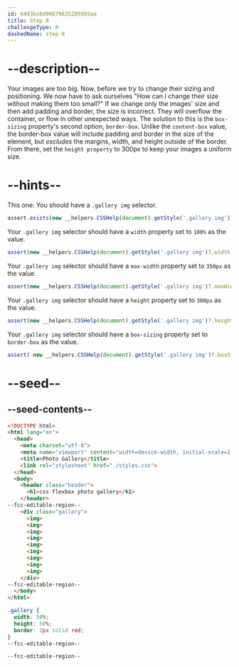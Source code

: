 ```yaml
---
id: 6493bc0d99879635209565aa
title: Step 8
challengeType: 0
dashedName: step-8
---
```


# --description--

Your images are too big. Now, before we try to change their sizing and positioning. We now have to ask ourselves "How can I change their size without making them too small?" If we change only the images' size and then add padding and border, the size is incorrect. They will overflow the container, or flow in other unexpected ways. The solution to this is the `box-sizing` property's second option, `border-box`. Unlike the `content-box` value, the border-box value will include padding and border in the size of the element, but *excludes* the margins, width, and height outside of the border.  From there, set the `height property` to 300px to keep your images a uniform size.


# --hints--

This one: You should have a `.gallery img` selector.

```js
assert.exists(new __helpers.CSSHelp(document).getStyle('.gallery img'));
```

Your `.gallery img` selector should have a `width` property set to `100%` as the value.

```js
assert(new __helpers.CSSHelp(document).getStyle('.gallery img')?.width === '100%');
```

Your `.gallery img` selector should have a `max-width` property set to `350px` as the value.

```js
assert(new __helpers.CSSHelp(document).getStyle('.gallery img')?.maxWidth === '350px');
```

Your `.gallery img` selector should have a `height` property set to `300px` as the value.

```js
assert(new __helpers.CSSHelp(document).getStyle('.gallery img')?.height === '300px');
```

Your `.gallery img` selector should have a `box-sizing` property set to `border-box` as the value. 

```js
assert( new __helpers.CSSHelp(document).getStyle('.gallery img')?.boxSizing === 'border-box');
```

# --seed--

## --seed-contents--

```html
<!DOCTYPE html>
<html lang="en">
  <head>
    <meta charset="utf-8">
    <meta name="viewport" content="width=device-width, initial-scale=1.0">
    <title>Photo Gallery</title>
    <link rel="stylesheet" href="./styles.css">
  </head>
  <body>
    <header class="header">
      <h1>css flexbox photo gallery</h1>
    </header>
--fcc-editable-region--
    <div class="gallery">
      <img>
      <img>
      <img>
      <img>
      <img>
      <img>
      <img>
      <img>
      <img>
    </div>
--fcc-editable-region--
  </body>
</html>
```

```css
.gallery {
  width: 50%;
  height: 50%;
  border: 2px solid red;
}
--fcc-editable-region--

--fcc-editable-region--

```
